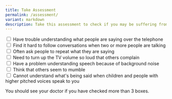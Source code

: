 ```yaml
---
title: Take Assessment
permalink: /assessment/
variant: markdown
description: Take this assessment to check if you may be suffering from Presbycusis.
---
```

<input type="checkbox"> Have trouble understanding what people are saying over the telephone <br>
<input type="checkbox"> Find it hard to follow conversations when two or more people are talking <br>
<input type="checkbox"> Often ask people to repeat what they are saying <br>
<input type="checkbox"> Need to turn up the TV volume so loud that others complain <br>
<input type="checkbox"> Have a problem understanding speech because of background noise <br>
<input type="checkbox"> Think that others seem to mumble <br>
<input type="checkbox"> Cannot understand what's being said when children and people with higher pitched voices speak to you <br>

You should see your doctor if you have checked more than 3 boxes.